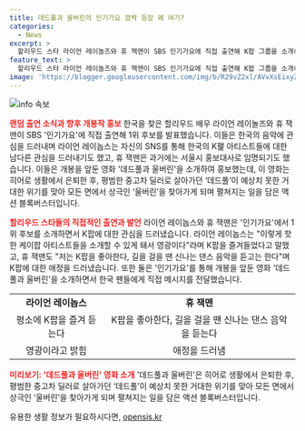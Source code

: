 ```yaml
---
title: 데드풀과 울버린의 인기가요 깜짝 등장 왜 여기?
categories:
  - News
excerpt: >
  할리우드 스타 라이언 레이놀즈와 휴 잭맨이 SBS 인기가요에 직접 출연해 K팝 그룹을 소개하며 화제를 모았다. 라이언은 자신의 SNS에서도 K팝에 관심을 보여왔고, 휴 잭맨 또한 서울시 홍보대사로 활약한 바 있다. 두 배우는 데드풀과 울버린의 홍보를 위해 한국을 방문하며 영화의 스토리를 소개했다. 해당 영화는 히어로 생활을 포기한 데드풀이 울버린과의 예상치 못한 대결을 그린 액션 블록버스터로 기대를 모은다.
feature_text: >
  할리우드 스타 라이언 레이놀즈와 휴 잭맨이 SBS 인기가요에 직접 출연해 K팝 그룹을 소개하며 화제를 모았다. 라이언은 자신의 SNS에서도 K팝에 관심을 보여왔고, 휴 잭맨 또한 서울시 홍보대사로 활약한 바 있다. 두 배우는 데드풀과 울버린의 홍보를 위해 한국을 방문하며 영화의 스토리를 소개했다. 해당 영화는 히어로 생활을 포기한 데드풀이 울버린과의 예상치 못한 대결을 그린 액션 블록버스터로 기대를 모은다.
image: 'https://blogger.googleusercontent.com/img/b/R29vZ2xl/AVvXsEixyZcFfHzMRdzZMjFBmAUKJYCLCGyLL1o632UiGVXcaFdKo_bkvkuCioo0uUKlGfBVcT3P84aROyZIXSBEx3Aw5nCQ3pTgDom1WDC4m8eifvWiAmWEEVb4x6G_l8C0QH225ldMjyaFvpxGEBGNO37VmDTDMHGhJPq73UglMfDca1-0aw/s1600/blogspot.png'
---
```


<p><img src="https://blogger.googleusercontent.com/img/b/R29vZ2xl/AVvXsEixyZcFfHzMRdzZMjFBmAUKJYCLCGyLL1o632UiGVXcaFdKo_bkvkuCioo0uUKlGfBVcT3P84aROyZIXSBEx3Aw5nCQ3pTgDom1WDC4m8eifvWiAmWEEVb4x6G_l8C0QH225ldMjyaFvpxGEBGNO37VmDTDMHGhJPq73UglMfDca1-0aw/s1600/blogspot.png" alt="info 속보" /></p>

<p><b><span style="color: #ee2323;">랜덤 출연 소식과 향후 개봉작 홍보</span></b>
한국을 찾은 할리우드 배우 라이언 레이놀즈와 휴 잭맨이 SBS '인기가요'에 직접 출연해 1위 후보를 발표했습니다. 이들은 한국의 음악에 관심을 드러내며 라이언 레이놉스는 자신의 SNS를 통해 한국의 K팵 아티스트들에 대한 남다른 관심을 드러내기도 했고, 휴 잭맨은 과거에는 서울시 홍보대사로 임명되기도 했습니다. 이들은 개봉을 앞둔 영화 '데드풀과 울버린'을 소개하여 홍보했는데, 이 영화는 히어로 생활에서 은퇴한 후, 평범한 중고차 딜러로 살아가던 ‘데드풀’이 예상치 못한 거대한 위기를 맞아 모든 면에서 상극인 ‘울버린’을 찾아가게 되며 펼쳐지는 일을 담은 액션 블록버스터입니다.</p>

<p data-ke-size="size16"></p>

<p><b><span style="color: #ee2323;">할리우드 스타들의 직접적인 출연과 발언</span></b>
라이언 레이놉스와 휴 잭맨은 '인기가요'에서 1위 후보를 소개하면서 K팝에 대한 관심을 드러냈습니다. 라이언 레이놉스는 "이렇게 핫한 케이팝 아티스트들을 소개할 수 있게 돼서 영광이다"라며 K팝을 즐겨들었다고 말했고, 휴 잭맨도 "저는 K팝을 좋아한다, 길을 걸을 땐 신나는 댄스 음악을 듣고는 한다"며 K팝에 대한 애정을 드러냈습니다. 또한 둘은 '인기가요'를 통해 개봉을 앞둔 영화 '데드풀과 울버린'을 소개하면서 한국 팬들에게 직접 메시지를 전달했습니다.</p>

<p data-ke-size="size16"></p>

<table>
  <tr>
    <td style="text-align: center; height: 17px;"><b>라이언 레이놉스</b></td>
    <td style="text-align: center; height: 17px;"><b>휴 잭맨</b></td>
  </tr>
  <tr>
    <td style="text-align: center; height: 17px;">평소에 K팝을 즐겨 듣는다</td>
    <td style="text-align: center; height: 17px;">K팝을 좋아한다, 길을 걸을 땐 신나는 댄스 음악을 듣는다</td>
  </tr>
  <tr>
    <td style="text-align: center; height: 17px;">영광이라고 밝힘</td>
    <td style="text-align: center; height: 17px;">애정을 드러냄</td>
  </tr>
</table>

<p data-ke-size="size16"></p>

<p><b><span style="color: #ee2323;">미리보기: '데드풀과 울버린' 영화 소개</span></b>
'데드풀과 울버린'은 히어로 생활에서 은퇴한 후, 평범한 중고차 딜러로 살아가던 ‘데드풀’이 예상치 못한 거대한 위기를 맞아 모든 면에서 상극인 ‘울버린’을 찾아가게 되며 펼쳐지는 일을 담은 액션 블록버스터입니다.</p>

<p data-ke-size="size16"></p>
유용한 생활 정보가 필요하시다면, <a href="https://opensis.kr" rel="dofollow">opensis.kr</a>


